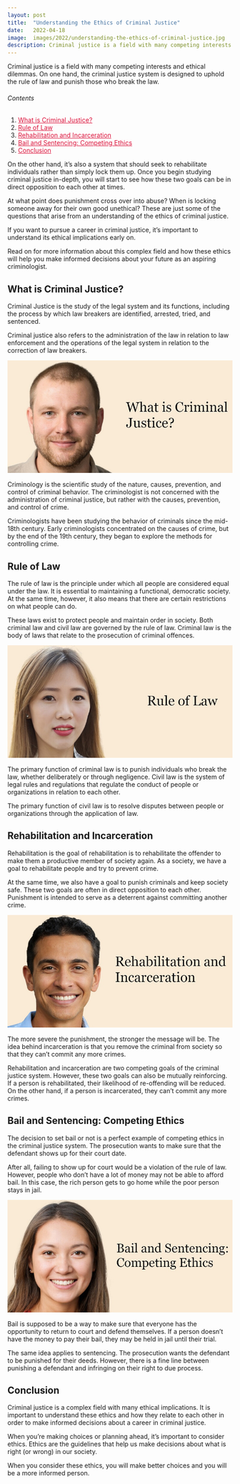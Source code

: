 ```yaml
---
layout: post
title:  "Understanding the Ethics of Criminal Justice"
date:   2022-04-18
image:  images/2022/understanding-the-ethics-of-criminal-justice.jpg
description: Criminal justice is a field with many competing interests and ethical dilemmas. On one hand, the criminal justice system is designed to uphold the rule of law and punish those who break the law.
---
```



Criminal justice is a field with many competing interests and ethical dilemmas. On one hand, the criminal justice system is designed to uphold the rule of law and punish those who break the law.

<h6>Contents</h6>

<ol>
  <li><a href="#go1" style="color: #DC143C"> What is Criminal Justice? </a></li>
  <li><a href="#go2" style="color: #DC143C"> Rule of Law </a></li>
  <li><a href="#go3" style="color: #DC143C"> Rehabilitation and Incarceration </a></li>
  <li><a href="#go4" style="color: #DC143C"> Bail and Sentencing: Competing Ethics </a></li>
  <li><a href="#go5" style="color: #DC143C"> Conclusion </a></li>
</ol> 

On the other hand, it’s also a system that should seek to rehabilitate individuals rather than simply lock them up. Once you begin studying criminal justice in-depth, you will start to see how these two goals can be in direct opposition to each other at times.

At what point does punishment cross over into abuse? When is locking someone away for their own good unethical? These are just some of the questions that arise from an understanding of the ethics of criminal justice.

If you want to pursue a career in criminal justice, it’s important to understand its ethical implications early on.

Read on for more information about this complex field and how these ethics will help you make informed decisions about your future as an aspiring criminologist.

<a id="go1"> </a>
## What is Criminal Justice?

Criminal Justice is the study of the legal system and its functions, including the process by which law breakers are identified, arrested, tried, and sentenced.

Criminal justice also refers to the administration of the law in relation to law enforcement and the operations of the legal system in relation to the correction of law breakers.

![What is Criminal Justice?](/images/2022/04/18/what-is-criminal-justice.jpg)

Criminology is the scientific study of the nature, causes, prevention, and control of criminal behavior. The criminologist is not concerned with the administration of criminal justice, but rather with the causes, prevention, and control of crime.

Criminologists have been studying the behavior of criminals since the mid-18th century. Early criminologists concentrated on the causes of crime, but by the end of the 19th century, they began to explore the methods for controlling crime.

<a id="go2"> </a>
## Rule of Law

The rule of law is the principle under which all people are considered equal under the law. It is essential to maintaining a functional, democratic society. At the same time, however, it also means that there are certain restrictions on what people can do.

These laws exist to protect people and maintain order in society. Both criminal law and civil law are governed by the rule of law. Criminal law is the body of laws that relate to the prosecution of criminal offences.

![Rule of Law](/images/2022/04/18/rule-of-law.jpg)

The primary function of criminal law is to punish individuals who break the law, whether deliberately or through negligence. Civil law is the system of legal rules and regulations that regulate the conduct of people or organizations in relation to each other.

The primary function of civil law is to resolve disputes between people or organizations through the application of law.

<a id="go3"> </a>
## Rehabilitation and Incarceration

Rehabilitation is the goal of rehabilitation is to rehabilitate the offender to make them a productive member of society again. As a society, we have a goal to rehabilitate people and try to prevent crime.

At the same time, we also have a goal to punish criminals and keep society safe. These two goals are often in direct opposition to each other. Punishment is intended to serve as a deterrent against committing another crime.

![Rehabilitation and Incarceration](/images/2022/04/18/rehabilitation-and-incarceration.jpg)

The more severe the punishment, the stronger the message will be. The idea behind incarceration is that you remove the criminal from society so that they can’t commit any more crimes.

Rehabilitation and incarceration are two competing goals of the criminal justice system. However, these two goals can also be mutually reinforcing. If a person is rehabilitated, their likelihood of re-offending will be reduced. On the other hand, if a person is incarcerated, they can’t commit any more crimes.

<a id="go4"> </a>
## Bail and Sentencing: Competing Ethics

The decision to set bail or not is a perfect example of competing ethics in the criminal justice system. The prosecution wants to make sure that the defendant shows up for their court date.

After all, failing to show up for court would be a violation of the rule of law. However, people who don’t have a lot of money may not be able to afford bail. In this case, the rich person gets to go home while the poor person stays in jail.

![Bail and Sentencing: Competing Ethics](/images/2022/04/18/bail-and-sentencing-competing-ethics.jpg)

Bail is supposed to be a way to make sure that everyone has the opportunity to return to court and defend themselves. If a person doesn’t have the money to pay their bail, they may be held in jail until their trial.

The same idea applies to sentencing. The prosecution wants the defendant to be punished for their deeds. However, there is a fine line between punishing a defendant and infringing on their right to due process.

<a id="go5"> </a>
## Conclusion

Criminal justice is a complex field with many ethical implications. It is important to understand these ethics and how they relate to each other in order to make informed decisions about a career in criminal justice.

When you’re making choices or planning ahead, it’s important to consider ethics. Ethics are the guidelines that help us make decisions about what is right (or wrong) in our society.

When you consider these ethics, you will make better choices and you will be a more informed person.

 
